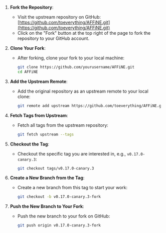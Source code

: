 1. **Fork the Repository**:
    - Visit the upstream repository on GitHub: [https://github.com/toeverything/AFFiNE.git](https://github.com/toeverything/AFFiNE.git)
    - Click on the "Fork" button at the top right of the page to fork the repository to your GitHub account.

2. **Clone Your Fork**:
    - After forking, clone your fork to your local machine:
      ```bash
      git clone https://github.com/yourusername/AFFiNE.git
      cd AFFiNE
      ```

3. **Add the Upstream Remote**:
    - Add the original repository as an upstream remote to your local clone:
      ```bash
      git remote add upstream https://github.com/toeverything/AFFiNE.git
      ```

4. **Fetch Tags from Upstream**:
    - Fetch all tags from the upstream repository:
      ```bash
      git fetch upstream --tags
      ```

5. **Checkout the Tag**:
    - Checkout the specific tag you are interested in, e.g., `v0.17.0-canary.3`:
      ```bash
      git checkout tags/v0.17.0-canary.3
      ```

6. **Create a New Branch from the Tag**:
    - Create a new branch from this tag to start your work:
      ```bash
      git checkout -b v0.17.0-canary.3-fork
      ```

7. **Push the New Branch to Your Fork**:
    - Push the new branch to your fork on GitHub:
      ```bash
      git push origin v0.17.0-canary.3-fork
      ```
